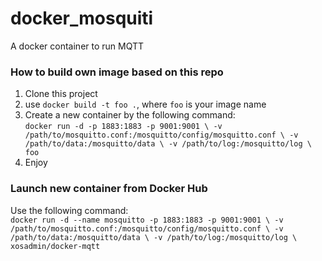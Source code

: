 # docker_mosquiti
A docker container to run MQTT
  
### How to build own image based on this repo
1. Clone this project
2. use ``docker build -t foo .``, where ``foo`` is your image name
3. Create a new container by the following command:  
   ``docker run -d -p 1883:1883 -p 9001:9001 \
    -v /path/to/mosquitto.conf:/mosquitto/config/mosquitto.conf \
    -v /path/to/data:/mosquitto/data \
    -v /path/to/log:/mosquitto/log \
    foo``
5. Enjoy
  
### Launch new container from Docker Hub  

Use the following command:  
``docker run -d --name mosquitto -p 1883:1883 -p 9001:9001 \
    -v /path/to/mosquitto.conf:/mosquitto/config/mosquitto.conf \
    -v /path/to/data:/mosquitto/data \
    -v /path/to/log:/mosquitto/log \
    xosadmin/docker-mqtt
``  
